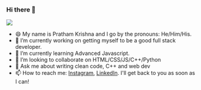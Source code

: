 ### Hi there 👋

<!--
**Prathamkrishna/Prathamkrishna** is a ✨ _special_ ✨ repository because its `README.md` (this file) appears on your GitHub profile.

Here are some ideas to get you started: -->

![](https://visitor-badge.laobi.icu/badge?page_id=Prathamkrishna.Prathamkrishna)


- 😄 My name is Pratham Krishna and I go by the pronouns: He/Him/His.
- 🔭 I’m currently working on getting myself to be a good full stack developer.
- 🌱 I’m currently learning Advanced Javascript.
- 👯 I’m looking to collaborate on HTML/CSS/JS/C++/Python
- 💬 Ask me about writing clean code, C++ and web dev
- 📫 How to reach me: <a href = "https://instagram.com/prathamkrishna">Instagram</a>, <a href = "https://www.linkedin.com/in/pratham-krishna-2a4993145/">LinkedIn</a>. I'll get back to you as soon as I can!


